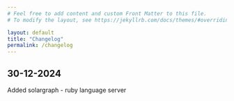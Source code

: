 ```yaml
---
# Feel free to add content and custom Front Matter to this file.
# To modify the layout, see https://jekyllrb.com/docs/themes/#overriding-theme-defaults

layout: default
title: "Changelog"
permalink: /changelog
---
```


## 30-12-2024

Added solargraph - ruby language server
